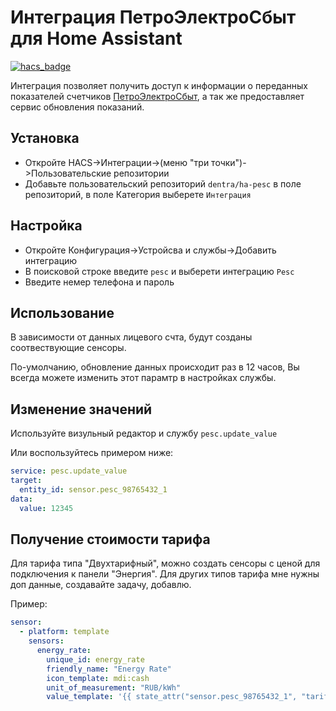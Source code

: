 # Интеграция ПетроЭлектроСбыт для Home Assistant

[![hacs_badge](https://img.shields.io/badge/HACS-Custom-41BDF5.svg)](https://github.com/hacs/integration)

Интеграция позволяет получить доступ к информации о переданных показателей счетчиков [ПетроЭлектроСбыт](https://ikus.pesc.ru/), а так же предоставляет сервис обновления показаний.

## Установка
* Откройте HACS->Интеграции->(меню "три точки")->Пользовательские репозитории
* Добавьте пользовательский репозиторий `dentra/ha-pesc` в поле репозиторий, в поле Категория выберете `Интеграция`

## Настройка
* Откройте Конфигурация->Устройсва и службы->Добавить интеграцию
* В поисковой строке введите `pesc` и выберети интеграцию `Pesc`
* Введите немер телефона и пароль

## Использование

В зависимости от данных лицевого счта, будут созданы соотвествующие сенсоры.

По-умолчанию, обновление данных происходит раз в 12 часов, Вы всегда можете изменить этот парамтр в настройках службы.

## Изменение значений

Используйте визульный редактор и службу `pesc.update_value`

Или воспользуйтесь примером ниже:
```yaml
service: pesc.update_value
target:
  entity_id: sensor.pesc_98765432_1
data:
  value: 12345
```

## Получение стоимости тарифа

Для тарифа типа "Двухтарифный", можно создать сенсоры с ценой для подключения к панели "Энергия".
Для других типов тарифа мне нужны доп данные, создавайте задачу, добавлю.

Пример:
```yaml
sensor:
  - platform: template
    sensors:
      energy_rate:
        unique_id: energy_rate
        friendly_name: "Energy Rate"
        icon_template: mdi:cash
        unit_of_measurement: "RUB/kWh"
        value_template: '{{ state_attr("sensor.pesc_98765432_1", "tariff_rate")}}'
```